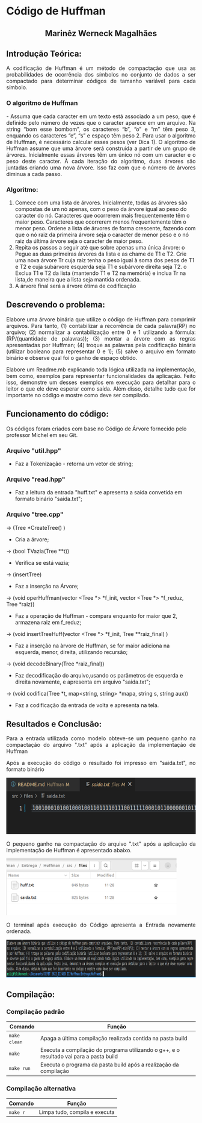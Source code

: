 # Código de Huffman
<h2 align="center"> Marinêz Werneck Magalhães </h2>
<p> <p>

## Introdução Teórica:
<p align="justify">
A codificação de Huffman é um método de compactação que usa as probabilidades de ocorrência dos símbolos no conjunto de dados a ser compactado para determinar códigos de tamanho variável para cada símbolo.
  
### O algoritmo de Huffman
  
<p align="justify">
- Assuma que cada caracter em um texto está associado a um peso, que é definido pelo número de vezes que o caracter aparece em um arquivo. Na string “bom esse bombom”, os caracteres “b”, “o” e “m” têm peso 3, enquando os caracteres “e”, “s” e espaço têm peso 2. Para usar o
algoritmo de Huffman, é necessário calcular esses pesos (ver Dica 1). O algoritmo de Huffman assume que uma árvore será construída a partir de um grupo de
árvores. Inicialmente essas árvores têm um único nó com um caracter e o peso deste caracter. À cada iteração do algoritmo, duas árvores são juntadas criando uma nova árvore. Isso faz com que o número de árvores diminua a cada passo.
  
### Algoritmo:
  
1. Comece com uma lista de árvores. Inicialmente, todas as árvores são compostas de um nó
apenas, com o peso da árvore igual ao peso do caracter do nó. Caracteres que ocorrerem
mais frequentemente têm o maior peso. Caracteres que ocorrerem menos frequentemente
têm o menor peso. Ordene a lista de árvores de forma crescente, fazendo com que o nó
raiz da primeira árvore seja o caracter de menor peso e o nó raiz da última árvore seja o
caracter de maior peso.
2. Repita os passos a seguir até que sobre apenas uma única árvore:
o Pegue as duas primeiras árvores da lista e as chame de T1 e T2. Crie uma nova
árvore Tr cuja raiz tenha o peso igual à soma dos pesos de T1 e T2 e cuja
subárvore esquerda seja T1 e subárvore direita seja T2.
o Exclua T1 e T2 da lista (mantendo T1 e T2 na memória) e inclua Tr na lista,de
maneira que a lista seja mantida ordenada.
3. A árvore final será a árvore ótima de codificação

<p align="justify">


## Descrevendo o problema:
<p align="justify">
Elabore uma árvore binária que utilize o código de Huffman para comprimir arquivos. Para tanto, (1) contabilizar a recorrência de cada palavra(RP) no arquivo; (2) normalizar a contabilização entre 0 e 1 utilizando a fórmula: (RP/(quantidade de palavras)); (3) montar a árvore com as regras apresentadas por Huffman; (4) troque as palavras pela codificação binária (utilizar booleano para representar 0 e 1); (5) salve o arquivo em formato binário e observe qual foi o ganho de espaço obtido.
<p align="justify">
Elabore um Readme.mb explicando toda lógica utilizada na implementação, bem como, exemplos para representar funcionalidades da aplicação. Feito isso, demonstre um desses exemplos em execução para detalhar para o leitor o que ele deve esperar como saída. Além disso, detalhe tudo que for importante no código e mostre como deve ser compilado.

## Funcionamento do código:
<p align="justify">

Os códigos foram criados com base no Código de Árvore fornecido pelo professor Michel em seu Git.

### Arquivo "util.hpp"
- Faz a Tokenização - retorna um vetor de string;

### Arquivo "read.hpp"
- Faz a leitura da entrada "huff.txt" e apresenta a saída convetida em formato binário "saida.txt";

### Arquivo "tree.cpp"
-> (Tree *CreateTree() ) 
- Cria a árvore;

-> (bool TVazia(Tree **t))

- Verifica se está vazia;

-> (insertTree)
- Faz a inserção na Árvore;

-> (void operHuffman(vector <Tree *> *f_init, vector <Tree *> *f_reduz, Tree *raiz))
- Faz a operação de Huffman - compara enquanto for maior que 2, armazena raiz em f_reduz;

-> (void insertTreeHuff(vector <Tree *> *f_init, Tree **raiz_final) )
- Faz a inserção na àrvore de Huffman, se for maior adiciona na esquerda, menor, direita, utilizando recursão;

-> (void decodeBinary(Tree *raiz_final))
- Faz decodificação do arquivo,usando os parâmetros de esquerda e direita novamente, e apresenta em arquivo "saida.txt";

-> (void codifica(Tree *t, map<string, string> *mapa, string s, string aux))
- Faz a codificação da entrada de volta e apresenta na tela.



## Resultados e Conclusão:

<p align="justify">
Para a entrada utilizada como modelo obteve-se um pequeno ganho na compactação do arquivo ".txt" após a aplicação da implementação de Huffman
<p align="justify">
Após a execução do código o resultado foi impresso em "saida.txt", no formato binário
<p align="left">
  <img src="src/images/2.png" height = "150"></img>
</p>
<p align="justify">
O pequeno ganho na compactação do arquivo ".txt" após a aplicação da implementação de Huffman é apresentado abaixo.
<p align="left">
  <img src="src/images/3.png" height = "150"></img>
</p>
<p align="justify">
O terminal após execução do Código apresenta a Entrada novamente ordenada.
<p align="left">
  <img src="src/images/4.png" height = "100"></img>
</p>



## Compilação:

### Compilação padrão

| Comando | Função |
|---------| --------|
| `make clean` | Apaga a última compilação realizada contida na pasta build |
| `make` | Executa a compilação do programa utilizando o g++, e o resultado vai para a pasta build |
| `make run` | Executa o programa da pasta build após a realização da compilação |


### Compilação alternativa

| Comando | Função |
|---------| --------|
| `make r` | Limpa tudo, compila e executa |













